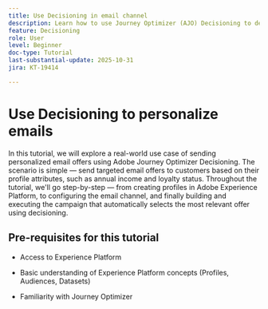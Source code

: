 ```yaml
---
title: Use Decisioning in email channel
description: Learn how to use Journey Optimizer (AJO) Decisioning to deliver personalized offers in email channel
feature: Decisioning
role: User
level: Beginner
doc-type: Tutorial
last-substantial-update: 2025-10-31
jira: KT-19414

---
```

# Use Decisioning to personalize emails 

In this tutorial, we will explore a real-world use case of sending personalized email offers using Adobe Journey Optimizer Decisioning. The scenario is simple —  send targeted email offers to customers based on their profile attributes, such as annual income and loyalty status.
Throughout the tutorial, we'll go step-by-step — from creating profiles in Adobe Experience Platform, to configuring the email channel, and finally building and executing the campaign that automatically selects the most relevant offer using decisioning.

## Pre-requisites for this tutorial

*   Access to Experience Platform

*   Basic understanding of Experience Platform concepts (Profiles, Audiences, Datasets)

*   Familiarity with Journey Optimizer



